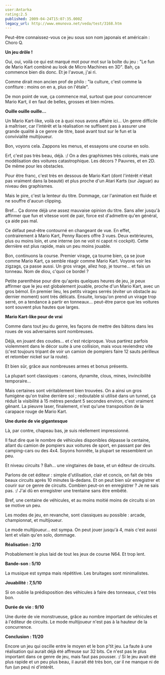 ```yaml
---
user:Antarka
rating:2.5
published: 2009-04-24T15:07:35.000Z
legacy_url: http://www.emunova.net/veda/test/3168.htm
---
```

Peut-être connaissez-vous ce jeu sous son nom japonais et américain : Choro Q.  

  

**Un jeu drôle !**  

  

Oui, oui, voilà ce qui est marqué mot pour mot sur la boîte du jeu : "Le fun de Mario Kart combiné au look de Micro Machines en 3D". Bah, ça commence bien dis donc. Et je l'avoue, j'ai ri.  

  

Comme dirait mon ancien prof de philo : "la culture, c'est comme la confiture : moins on en a, plus on l'étale".  

  

De mon point de vue, ça commence mal, surtout que pour concurrencer Mario Kart, il en faut de belles, grosses et bien mûres.  

  

**Ouille ouille ouille...**  

  

Un Mario Kart-like, voilà ce à quoi nous avons affaire ici... Un genre difficile à maîtriser, car l'intérêt et la réalisation ne suffisent pas à assurer une grande qualité à ce genre de titre, basé avant tout sur le fun et la convivialité multijoueur.  

  

Bon, voyons cela. Zappons les menus, et essayons une course en solo.  

  

Erf, c'est pas très beau, déjà. :/ On a des graphismes très colorés, mais une modélisation des voitures catastrophique. Les décors ? Pauvres, et en 2D. De même pour les obstacles.  

  

Pour être franc, c'est très en dessous de Mario Kart (dont l'intérêt n'était pas vraiment dans la beauté) et plus proche d'un Atari Karts (sur Jaguar) au niveau des graphismes.  

  

Mais le pire, c'est la lenteur du titre. Dommage, car l'animation est fluide et ne souffre d'aucun clipping.  

  

Bref... Ça donne déjà une assez mauvaise opinion du titre. Sans aller jusqu'à affirmer que fun et vitesse vont de pair, force est d'admettre qu'en général, ça aide pas mal.  

  

Ce défaut peut-être contourné en changeant de vue. En effet, contrairement à Mario Kart, Penny Racers offre 3 vues. Deux extérieures, plus ou moins loin, et une interne (on ne voit ni capot ni cockpit). Cette dernière est plus rapide, mais un peu moins jouable.  

  

Bon, continuons la course. Premier virage, ça tourne bien, ça se joue comme Mario Kart, ça semble réagir comme Mario Kart. Voyons voir les zigzags, ça passe aussi. Un gros virage, allez hop, je tourne... et fais un tonneau. Nom de diou, c'quoi ce bordel ?  

  

Petite parenthèse pour dire qu'après quelques heures de jeu, je peux affirmer que le jeu est globalement jouable, proche d'un Mario Kart, avec un gros bémol. En premier lieu, les petits virages serrés (éviter un obstacle au dernier moment) sont très délicats. Ensuite, lorsqu'on prend un virage trop serré, on a tendance à partir en tonneaux... peut-être parce que les voitures sont souvent plus hautes que larges.  

  

**Mario Kart-like pour de vrai**  

  

Comme dans tout jeu du genre, les façons de mettre des bâtons dans les roues de vos adversaires sont nombreuses.  

  

Déjà, en jouant des coudes... et c'est réciproque. Vous partirez parfois violemment dans le décor suite à une collision, mais vous reviendrez vite (c'est toujours tripant de voir un camion de pompiers faire 12 sauts périlleux et retomber nickel sur la route).  

  

Et bien sûr, grâce aux nombreuses armes et bonus présents.  

  

La plupart sont classiques : canons, dynamite, clous, mines, invincibilité temporaire...  

  

Mais certaines sont véritablement bien trouvées. On a ainsi un gros fumigène qu'on traîne derrière soi ; redoutable si utilisé dans un tunnel, ça réduit la visibilité à 15 mètres pendant 5 secondes environ, c'est vraiment gênant. La pieuvre laser, finalement, n'est qu'une transposition de la carapace rouge de Mario Kart.  

  

**Une durée de vie gigantesque**  

  

Là, par contre, chapeau bas, je suis réellement impressionné.  

  

Il faut dire que le nombre de véhicules disponibles dépasse la centaine, allant du camion de pompiers aux voitures de sport, en passant par des camping-cars ou des 4x4\. Soyons honnête, la plupart se ressemblent un peu.  

  

Et niveau circuits ? Bah... une vingtaines de base, et un éditeur de circuits.  

  

Parlons de cet éditeur : simple d'utilisation, clair et concis, on fait de très beaux circuits après 10 minutes là-dedans. Et on peut bien sûr enregistrer et courir sur ce genre de circuits. Combien peut-on en enregistrer ? Je ne sais pas. :/ J'ai dû en enregistrer une trentaine sans être embêté.  

  

Bref, une centaine de véhicules, et au moins moitié moins de circuits si on se motive un peu.  

  

Les modes de jeu, en revanche, sont classiques au possible : arcade, championnat, et multijoueur.  

  

Le mode multijoueur... est sympa. On peut jouer jusqu'à 4, mais c'est aussi lent et vilain qu'en solo, dommage.  

  

**Réalisation : 2/10**  

  

Probablement le plus laid de tout les jeux de course N64\. Et trop lent.  

  

**Bande-son : 5/10**  

  

La musique est sympa mais répétitive. Les bruitages sont minimalistes.  

  

**Jouabilité : 7,5/10**  

  

Si on oublie la prédisposition des véhicules à faire des tonneaux, c'est très bon.  

  

**Durée de vie : 9/10**  

  

Une durée de vie monstrueuse, grâce au nombre important de véhicules et à l'éditeur de circuits. Le mode multijoueur n'est pas à la hauteur de la concurrence.  

  

**Conclusion : 11/20**  

  

Encore un jeu qui oscille entre le moyen et le bon p'tit jeu. La faute à une réalisation qui aurait déjà été affreuse sur 32 bits. Ce n'est pas le plus important dans ce genre de jeu, mais faut pas pousser. :/ Si le jeu avait été plus rapide et un peu plus beau, il aurait été très bon, car il ne manque ni de fun (un peu) ni d'intérêt.